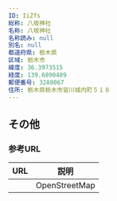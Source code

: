 ```yaml
---
ID: IiZfs
総称: 八坂神社
名称: 八坂神社
名称読み: null
別名: null
都道府県: 栃木県
区域: 栃木市
緯度: 36.3973515
経度: 139.6890489
郵便番号: 3280067
住所: 栃木県栃木市皆川城内町５１８
---
```


## その他

### 参考URL

| URL | 説明          |
| --- | ------------- |
|     | OpenStreetMap |
